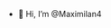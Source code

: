 - 👋 Hi, I’m @Maximilan4

<!---
Maximilan4/Maximilan4 is a ✨ special ✨ repository because its `README.md` (this file) appears on your GitHub profile.
You can click the Preview link to take a look at your changes.
--->

